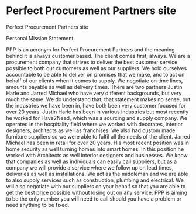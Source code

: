 # Perfect Procurement Partners site
 Perfect Procurement Partners site

Personal Mission Statement

PPP is an acronym for Perfect Procurement Partners and the meaning behind it is always customer based. The client comes first, always.
We are a procurement company that strives to deliver the best customer service possible to both our customers as well as our suppliers. We hold ourselves accountable to be able to deliver on promises that we make, and to act on behalf of our clients when it comes to supply. We negotiate on time lines, amounts payable as well as delivery times.
There are two partners Justin Harle and Jarred Michael who have very different backgrounds, but very much the same. We do understand that, that statement makes no sense, but the industries we have been in, have both been very customer focused for over 20 years.
Justin Harle has been in various industries but most recently he worked for Have2Need, which was a sourcing and supply company. We operated in the hospitality field where we worked with decorates, interior designers, architects as well as franchises. We also had custom made furniture suppliers so we were able to fulfil all the needs of the client.
Jarred Michael has been in retail for over 20 years. His most recent position was in home security as well turning homes into smart homes. In this position he worked with Architects as well interior designers and businesses. 
We know that companies as well as individuals can easily call suppliers, but as a company we will provide a service where we follow up on lead times, deliveries as well as installations. We act as the middleman and we are able to also supply services such as construction, plumbing and electrical. We will also negotiate with our suppliers on your behalf so that you are able to get the best price possible without losing out on any service.
PPP is aiming to be the only number you will need to call should you have a problem or need anything to be fixed.


